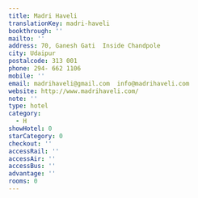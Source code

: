```yaml
---
title: Madri Haveli
translationKey: madri-haveli
bookthrough: ''
mailto: ''
address: 70, Ganesh Gati  Inside Chandpole
city: Udaipur
postalcode: 313 001
phone: 294- 662 1106
mobile: ''
email: madrihaveli@gmail.com  info@madrihaveli.com
website: http://www.madrihaveli.com/
note: ''
type: hotel
category:
  - H
showHotel: 0
starCategory: 0
checkout: ''
accessRail: ''
accessAir: ''
accessBus: ''
advantage: ''
rooms: 0
---
```

